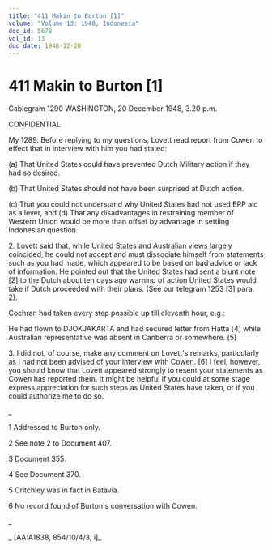 ```yaml
---
title: "411 Makin to Burton [1]"
volume: "Volume 13: 1948, Indonesia"
doc_id: 5678
vol_id: 13
doc_date: 1948-12-20
---
```


# 411 Makin to Burton [1]

Cablegram 1290 WASHINGTON, 20 December 1948, 3.20 p.m.

CONFIDENTIAL

My 1289. Before replying to my questions, Lovett read report from Cowen to effect that in interview with him you had stated:

(a) That United States could have prevented Dutch Military action if they had so desired.

(b) That United States should not have been surprised at Dutch action.

(c) That you could not understand why United States had not used ERP aid as a lever, and (d) That any disadvantages in restraining member of Western Union would be more than offset by advantage in settling Indonesian question.

2\. Lovett said that, while United States and Australian views largely coincided, he could not accept and must dissociate himself from statements such as you had made, which appeared to be based on bad advice or lack of information. He pointed out that the United States had sent a blunt note [2] to the Dutch about ten days ago warning of action United States would take if Dutch proceeded with their plans. (See our telegram 1253 [3] para. 2).

Cochran had taken every step possible up till eleventh hour, e.g.:

He had flown to DJOKJAKARTA and had secured letter from Hatta [4] while Australian representative was absent in Canberra or somewhere. [5]

3\. I did not, of course, make any comment on Lovett's remarks, particularly as I had not been advised of your interview with Cowen. [6] I feel, however, you should know that Lovett appeared strongly to resent your statements as Cowen has reported them. It might be helpful if you could at some stage express appreciation for such steps as United States have taken, or if you could authorize me to do so.

_

1 Addressed to Burton only.

2 See note 2 to Document 407.

3 Document 355.

4 See Document 370.

5 Critchley was in fact in Batavia.

6 No record found of Burton's conversation with Cowen.

_

_ [AA:A1838, 854/10/4/3, i]_
